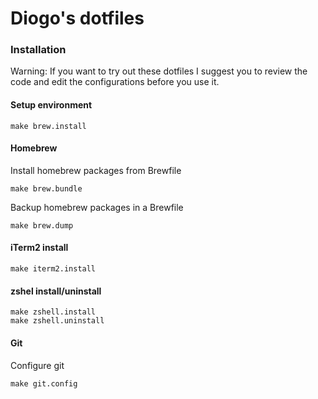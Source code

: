 Diogo's dotfiles
========

### Installation

Warning: If you want to try out these dotfiles I suggest you to review the code and edit the configurations before you use it.


#### Setup environment
```
make brew.install
```

#### Homebrew

Install homebrew packages from Brewfile
```
make brew.bundle
```

Backup homebrew packages in a Brewfile
```
make brew.dump
```



#### iTerm2 install
```
make iterm2.install
```

#### zshel install/uninstall
```
make zshell.install
make zshell.uninstall
```

#### Git
Configure git
```
make git.config
```
